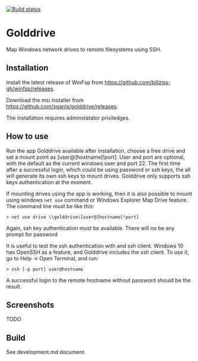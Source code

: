 [![Build status](https://ci.appveyor.com/api/projects/status/x6cc6xew8amyv3s6?svg=true)](https://ci.appveyor.com/project/sganis/golddrive)

# Golddrive

Map Windows network drives to remote filesystems using SSH.


Installation
------------

Install the latest release of WinFsp from https://github.com/billziss-gh/winfsp/releases.

Download the msi installer from https://github.com/sganis/golddrive/releases.

The installation requires adminstatator priviledges.


How to use
----------

Run the app Golddrive available after installation, choose a free drive and set a mount point as [user@]hostname[!port]. User and port are optional, with the default as the current windows user and port 22.
The first time after a successful login, which could be using password or ssh keys, the all will generate its own ssh keys to mount drives. Golddrive only supports ssh keys authentication at the moment.

If mounting drives using the app is working, then it is also possible to mount using windows `net use` command or Windows Explorer Map Drive feature. The command line must be like this:

    > net use drive \\golddrive\[user@]hostname[!port]

Again, ssh key authentication must be available. There will no be any prompt for password

It is useful to test the ssh authentication with and ssh client. Windows 10 has OpenSSH as a feature, and Golddrive includes the ssh client. To use it, go to Help -> Open Terminal, and run:

    > ssh [-p port] user@hostname

A successful login to the remote hostname without password should be the result.


Screenshots
-----------

TODO

Build
-----

See development.md document.





